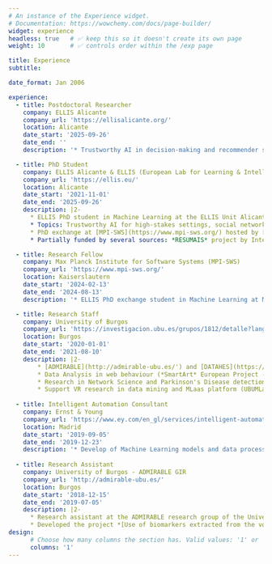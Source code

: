 ```yaml
---
# An instance of the Experience widget.
# Documentation: https://wowchemy.com/docs/page-builder/
widget: experience
headless: true   # ✅ keep this so it doesn't create its own page
weight: 10       # ✅ controls order within the /exp page

title: Experience
subtitle:

date_format: Jan 2006

experience:
  - title: Postdoctoral Researcher
    company: ELLIS Alicante
    company_url: 'https://ellisalicante.org/'
    location: Alicante
    date_start: '2025-09-26'
    date_end: ''
    description: '* Trustworthy AI in decision-making and recommender systems using multi-modal and foundational models. Technical advancements and regulation intersection.'

  - title: PhD Student
    company: ELLIS Alicante & ELLIS (European Lab for Learning & Intelligent Systems)
    company_url: 'https://ellis.eu/'
    location: Alicante
    date_start: '2021-11-01'
    date_end: '2025-09-26'
    description: |2-
      * ELLIS PhD student in Machine Learning at the ELLIS Unit Alicante advised by Nuria Oliver. 
      * Topics: Trustworthy AI for high-stakes settings, social networks, AI regulation and graph neural networks. [Thesis Link](/publication/2025-09-phdthesis/).
      * PhD exchange at [MPI-SWS](https://www.mpi-sws.org/) hosted by [Manuel Gomez Rodriguez](https://people.mpi-sws.org/~manuelgr/) as advisor. 
      * Partially funded by several sources: *RESUMAIS* project by Intel Labs, *ELIAS* European project (101120237-HORIZON-CL4-2022-HUMAN-02), Generalitat Valenciana and Bank Sabadell.

  - title: Research Fellow
    company: Max Planck Institute for Software Systems (MPI-SWS)
    company_url: 'https://www.mpi-sws.org/'
    location: Kaiserslautern
    date_start: '2024-02-13'
    date_end: '2024-08-13'
    description: '* ELLIS PhD exchange student in Machine Learning at MPI-SWS advised by [Manuel Gomez Rodriguez](https://people.mpi-sws.org/~manuelgr/). Project on Human-AI collaboration.'

  - title: Research Staff
    company: University of Burgos
    company_url: 'https://investigacion.ubu.es/grupos/1812/detalle?lang=en'
    location: Burgos
    date_start: '2020-01-01'
    date_end: '2021-08-10'
    description: |2-  
        * [ADMIRABLE](http://admirable-ubu.es/') and [DATAHES](https://investigacion.ubu.es/grupos/1812/detalle?lang=en) research groups
        * Data Analysis in web behaviour (*SmartArt* European Project - 2019-1-ES01-KA204-065615)
        * Research in Network Science and Parkinson's Disease detection through voice
        * Support VR research in data mining and MLaas platform (UBUMLaas)
        
  - title: Intelligent Automation Consultant
    company: Ernst & Young
    company_url: 'https://www.ey.com/en_gl/services/intelligent-automation'
    location: Madrid
    date_start: '2019-09-05'
    date_end: '2019-12-23'
    description: '* Develop of Machine Learning models and data processing pipelines to embed AI models in RPA processes.'
   
  - title: Research Assistant
    company: University of Burgos - ADMIRABLE GIR
    company_url: 'http://admirable-ubu.es/'
    location: Burgos
    date_start: '2018-12-15'
    date_end: '2019-07-05'
    description: |2-
      * Research assistant at the ADMIRABLE research group of the University of Burgos. Funded by the *Collaboration Scholarship of the Spanish Ministry of Education*. 
      * Developed the project *[Use of biomarkers extracted from the voice for the detection of Parkinson](https://github.com/AdrianArnaiz/TFG-Neurodegenerative-Disease-Detection)*, which was my BSc Thesis, evaluated with honors.
design:
      # Choose how many columns the section has. Valid values: '1' or '2'.
      columns: '1'
---
```

